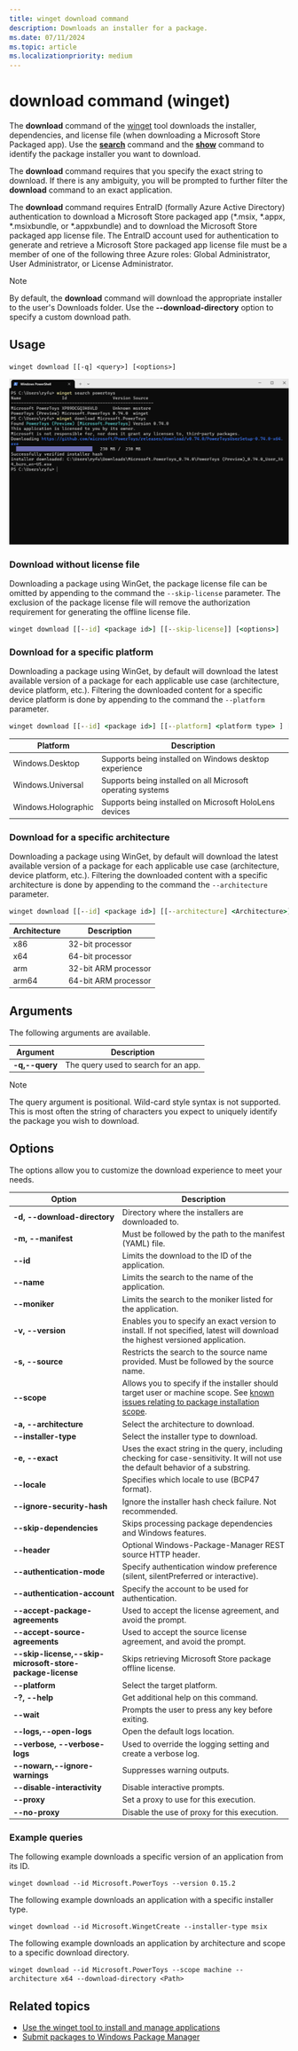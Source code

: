 ```yaml
---
title: winget download command
description: Downloads an installer for a package.
ms.date: 07/11/2024
ms.topic: article
ms.localizationpriority: medium
---
```


# download command (winget)

The **download** command of the [winget](index.md) tool downloads the installer, dependencies, and license file (when downloading a Microsoft Store Packaged app). Use the [**search**](search.md) command and the [**show**](show.md) command to identify the package installer you want to download.

The **download** command requires that you specify the exact string to download. If there is any ambiguity, you will be prompted to further filter the **download** command to an exact application.

The **download** command requires EntraID (formally Azure Active Directory) authentication to download a Microsoft Store packaged app (*.msix, *.appx, *.msixbundle, or *.appxbundle) and to download the Microsoft Store packaged app license file. The EntraID account used for authentication to generate and retrieve a Microsoft Store packaged app license file must be a member of one of the following three Azure roles: Global Administrator, User Administrator, or License Administrator.

> [!NOTE]
> By default, the **download** command will download the appropriate installer to the user's Downloads folder. Use the **--download-directory** option to specify a custom download path.

## Usage

`winget download [[-q] <query>] [<options>]`

![download command](./images/download.png)

### Download without license file
Downloading a package using WinGet, the package license file can be omitted by appending to the command the `--skip-license` parameter. The exclusion of the package license file will remove the authorization requirement for generating the offline license file.

```cmd
winget download [[--id] <package id>] [[--skip-license]] [<options>]
```

### Download for a specific platform
Downloading a package using WinGet, by default will download the latest available version of a package for each applicable use case (architecture, device platform, etc.). Filtering the downloaded content for a specific device platform is done by appending to the command the `--platform` parameter.

```cmd
winget download [[--id] <package id>] [[--platform] <platform type> ] [<options>]
```

| Platform | Description |
|--|--|
| Windows.Desktop | Supports being installed on Windows desktop experience |
| Windows.Universal | Supports being installed on all Microsoft operating systems |
| Windows.Holographic | Supports being installed on Microsoft HoloLens devices |

### Download for a specific architecture
Downloading a package using WinGet, by default will download the latest available version of a package for each applicable use case (architecture, device platform, etc.). Filtering the downloaded content with a specific architecture is done by appending to the command the `--architecture` parameter.

```cmd
winget download [[--id] <package id>] [[--architecture] <Architecture>] [<options>]
```

| Architecture | Description |
|--|--|
| x86 | 32-bit processor |
| x64 | 64-bit processor |
| arm | 32-bit ARM processor |
| arm64 | 64-bit ARM processor |

## Arguments

The following arguments are available.

| Argument      | Description |
|-------------|-------------|
| **-q,--query**  |  The query used to search for an app. |

> [!NOTE]
> The query argument is positional. Wild-card style syntax is not supported. This is most often the string of characters you expect to uniquely identify the package you wish to download.

## Options

The options allow you to customize the download experience to meet your needs.

| Option  | Description |
|-------------|-------------|
| **-d, --download-directory** | Directory where the installers are downloaded to. |
| **-m, --manifest** |  Must be followed by the path to the manifest (YAML) file. |
| **--id**    |  Limits the download to the ID of the application.   |
| **--name**   |  Limits the search to the name of the application. |
| **--moniker**   | Limits the search to the moniker listed for the application. |
| **-v, --version**  |  Enables you to specify an exact version to install. If not specified, latest will download the highest versioned application. |
| **-s, --source**   |  Restricts the search to the source name provided. Must be followed by the source name. |
| **--scope**   |  Allows you to specify if the installer should target user or machine scope. See [known issues relating to package installation scope](./troubleshooting.md#scope-for-specific-user-vs-machine-wide).|
| **-a, --architecture**   |  Select the architecture to download. |
| **--installer-type**  | Select the installer type to download. |
| **-e, --exact**   |   Uses the exact string in the query, including checking for case-sensitivity. It will not use the default behavior of a substring. |
| **--locale** | Specifies which locale to use (BCP47 format). |
| **--ignore-security-hash** |    Ignore the installer hash check failure. Not recommended. |
| **--skip-dependencies** | Skips processing package dependencies and Windows features. |
| **--header** | Optional Windows-Package-Manager REST source HTTP header. |
| **--authentication-mode** | Specify authentication window preference (silent, silentPreferred or interactive). |
| **--authentication-account** | Specify the account to be used for authentication. |
| **--accept-package-agreements** | Used to accept the license agreement, and avoid the prompt. |
| **--accept-source-agreements** | Used to accept the source license agreement, and avoid the prompt. |
| **--skip-license,--skip-microsoft-store-package-license** | Skips retrieving Microsoft Store package offline license. |
| **--platform** | Select the target platform. |
| **-?, --help** |  Get additional help on this command. |
| **--wait** | Prompts the user to press any key before exiting. |
| **--logs,--open-logs** | Open the default logs location. |
| **--verbose, --verbose-logs** | Used to override the logging setting and create a verbose log. |
| **--nowarn,--ignore-warnings** | Suppresses warning outputs. |
| **--disable-interactivity** | Disable interactive prompts. |
| **--proxy** | Set a proxy to use for this execution. |
| **--no-proxy** | Disable the use of proxy for this execution. |

### Example queries

The following example downloads a specific version of an application from its ID.

```CMD
winget download --id Microsoft.PowerToys --version 0.15.2
```

The following example downloads an application with a specific installer type.

```CMD
winget download --id Microsoft.WingetCreate --installer-type msix
```

The following example downloads an application by architecture and scope to a specific download directory.

```CMD
winget download --id Microsoft.PowerToys --scope machine --architecture x64 --download-directory <Path>
```


## Related topics

* [Use the winget tool to install and manage applications](index.md)
* [Submit packages to Windows Package Manager](../package/index.md)
